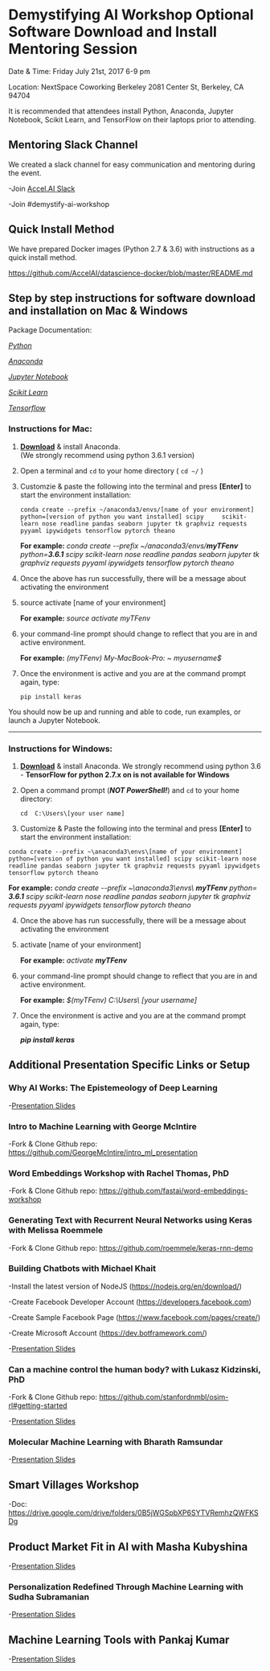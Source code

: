 # Demystifying AI Workshop Optional Software Download and Install Mentoring Session
 
Date & Time: 
Friday July 21st, 2017 6-9 pm
 
Location: 
NextSpace Coworking Berkeley
2081 Center St, Berkeley, CA 94704
 
It is recommended that attendees install Python, Anaconda, Jupyter Notebook, Scikit Learn, and TensorFlow on their laptops prior to attending.
 
## Mentoring Slack Channel
We created a slack channel for easy communication and mentoring during the event. 

-Join [Accel.AI Slack](https://slackpass.io/accelai)

-Join #demystify-ai-workshop
 

## Quick Install Method

We have prepared Docker images (Python 2.7 & 3.6) with instructions as a quick install method.

https://github.com/AccelAI/datascience-docker/blob/master/README.md


## Step by step instructions for software download and installation on Mac & Windows

Package Documentation:

[*Python*](https://www.python.org/downloads/)

[*Anaconda*](https://docs.continuum.io/anaconda/install/)

[*Jupyter Notebook*](http://jupyter.readthedocs.io/en/latest/install.html)

[*Scikit Learn*](http://scikit-learn.org/stable/install.html)

[*Tensorflow*](https://www.tensorflow.org/versions/r0.11/get_started/os_setup.html)





### Instructions for Mac:

 1) [**Download**](https://www.continuum.io/downloads) & install Anaconda.  
     (We strongly recommend using python 3.6.1 version)

 2) Open a terminal and  `cd` to your home directory ( `cd ~/` )

 3) Customzie & paste the following into the terminal and press **[Enter]** to start the environment installation:
 
    `
    conda create --prefix ~/anaconda3/envs/[name of your environment] python=[version of python you want installed] scipy     scikit-learn nose readline pandas seaborn jupyter tk graphviz requests pyyaml ipywidgets tensorflow pytorch theano
    `
     
    **For example:**  _conda create --prefix  ~/anaconda3/envs/**myTFenv** python=**3.6.1** scipy scikit-learn nose readline
                      pandas seaborn jupyter tk graphviz requests pyyaml ipywidgets tensorflow pytorch theano_

 4) Once the above has run successfully, there will be a message about activating the environment

 5) source activate [name of your environment]
 
    **For example:** _source activate myTFenv_

6)  your command-line prompt should change to reflect that you are in and active environment.

    **For example:** _(myTFenv)  My-MacBook-Pro: ~ myusername$_
 
7)  Once the environment is active and you are at the command prompt again, type:

    `pip install keras`

You should now be up and running and able to code, run examples, or launch a Jupyter Notebook.


_____________________________________________


### Instructions for Windows:

 1) [**Download**](https://www.continuum.io/downloads) & install Anaconda. 
     We strongly recommend using python 3.6 - **TensorFlow for python 2.7.x on is not available for Windows**

 2) Open a command prompt (_**NOT PowerShell!**_) and `cd` to your home directory:
    
    `cd  C:\Users\[your user name]`

 3) Customize & Paste the following into the terminal and press **[Enter]** to start the environment installation:

   `
   conda create --prefix ~\anaconda3\envs\[name of your environment] python=[version of python you want installed] scipy scikit-learn nose readline pandas seaborn jupyter tk graphviz requests pyyaml ipywidgets tensorflow pytorch theano
   `

**For example:**  _conda create --prefix  ~\anaconda3\envs\ **myTFenv** python= **3.6.1** scipy scikit-learn nose readline pandas seaborn jupyter tk graphviz requests pyyaml ipywidgets tensorflow pytorch theano_


 4) Once the above has run successfully, there will be a message about activating the environment

5) activate [name of your environment]

   **For example:**  _activate **myTFenv**_

6)  your command-line prompt should change to reflect that you are in and active environment.
    
    **For example:**  _$(myTFenv) C:\Users\ [your username]_

7)  Once the environment is active and you are at the command prompt again, type:
    
    **_pip install keras_**


## Additional Presentation Specific Links or Setup

### Why AI Works: The Epistemeology of Deep Learning

-[Presentation Slides](https://drive.google.com/a/accel.ai/file/d/0B5S9_hdLh22jTUJNR0RFVWtqMHFVamI0Sllrbk9CN1NZbUZJ/view?usp=sharing) 

### Intro to Machine Learning with George McIntire

-Fork & Clone Github repo: https://github.com/GeorgeMcIntire/intro_ml_presentation

### Word Embeddings Workshop with Rachel Thomas, PhD 

-Fork & Clone Github repo: https://github.com/fastai/word-embeddings-workshop

### Generating Text with Recurrent Neural Networks using Keras with Melissa Roemmele

-Fork & Clone Github repo: https://github.com/roemmele/keras-rnn-demo

### Building Chatbots with Michael Khait 

-Install the latest version of NodeJS (https://nodejs.org/en/download/)

-Create Facebook Developer Account (https://developers.facebook.com)

-Create Sample Facebook Page (https://www.facebook.com/pages/create/)

-Create Microsoft Account (https://dev.botframework.com/)

-[Presentation Slides](https://drive.google.com/a/accel.ai/file/d/0B5S9_hdLh22jQU5jWjl1OVlOWXdsLXg3NTQxYldZWnpMSmhN/view?usp=sharing)

### Can a machine control the human body? with Lukasz Kidzinski, PhD

-Fork & Clone Github repo: https://github.com/stanfordnmbl/osim-rl#getting-started

-[Presentation Slides](https://drive.google.com/a/accel.ai/file/d/0B5S9_hdLh22jd0tlN3A1d3RxZ0hlTHd4eXRYQl9RQVZBTjBN/view?usp=sharing)

### Molecular Machine Learning with Bharath Ramsundar

-[Presentation Slides](https://drive.google.com/a/accel.ai/file/d/0B5S9_hdLh22jLW41Wm1yWVJwM3FCQmRTMTF1WWgyYmZ0VWsw/view?usp=sharing)

## Smart Villages Workshop

-Doc: https://drive.google.com/drive/folders/0B5jWGSpbXP6SYTVRemhzQWFKSDg

## Product Market Fit in AI with Masha Kubyshina

-[Presentation Slides](https://docs.google.com/presentation/d/19qHFZKy9VgHGlZUE_E1nEJM-g9dMsfAumJr4XJbfJdw/edit?usp=sharing)

### Personalization Redefined Through Machine Learning with Sudha Subramanian

-[Presentation Slides](https://drive.google.com/a/accel.ai/file/d/0B5S9_hdLh22jbjV3cTJraEdpRWZpeTNCQXVPT3lZSzlUN2Qw/view?usp=sharing)

## Machine Learning Tools with Pankaj Kumar

-[Presentation Slides](https://drive.google.com/a/accel.ai/file/d/0B5S9_hdLh22jUUtjYUxKQVZ5MlRaejR3SHRnRnZqamlRTFhF/view?usp=sharing)

